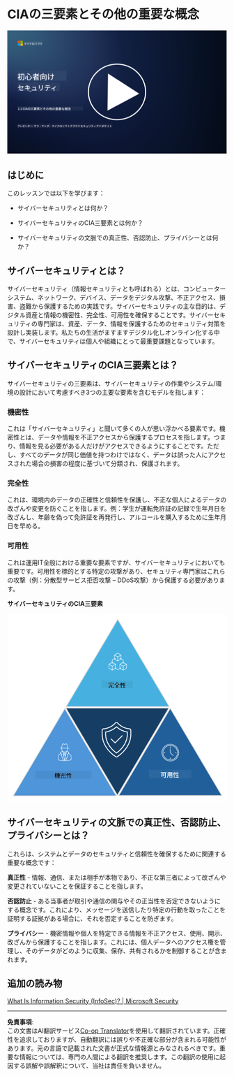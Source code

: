 <!--
CO_OP_TRANSLATOR_METADATA:
{
  "original_hash": "16a76f9fa372fb63cffb6d76b855f023",
  "translation_date": "2025-09-03T21:41:25+00:00",
  "source_file": "1.1 The CIA triad and other key concepts.md",
  "language_code": "ja"
}
-->
# CIAの三要素とその他の重要な概念

[![動画を見る](../../translated_images/1-1_placeholder.5743591289ea76087b78301a315f244c665d5266d895538c9d1a52b1f0d08603.ja.png)](https://learn-video.azurefd.net/vod/player?id=d4c2f633-fa6a-4a3d-8d41-7a1d71189832)

## はじめに

このレッスンでは以下を学びます：

 - サイバーセキュリティとは何か？
   
 
 - サイバーセキュリティのCIA三要素とは何か？

   

 - サイバーセキュリティの文脈での真正性、否認防止、プライバシーとは何か？

## サイバーセキュリティとは？

サイバーセキュリティ（情報セキュリティとも呼ばれる）とは、コンピューターシステム、ネットワーク、デバイス、データをデジタル攻撃、不正アクセス、損害、盗難から保護するための実践です。サイバーセキュリティの主な目的は、デジタル資産と情報の機密性、完全性、可用性を確保することです。サイバーセキュリティの専門家は、資産、データ、情報を保護するためのセキュリティ対策を設計し実装します。私たちの生活がますますデジタル化しオンライン化する中で、サイバーセキュリティは個人や組織にとって最重要課題となっています。

## サイバーセキュリティのCIA三要素とは？

サイバーセキュリティの三要素は、サイバーセキュリティの作業やシステム/環境の設計において考慮すべき3つの主要な要素を含むモデルを指します：

### 機密性

これは「サイバーセキュリティ」と聞いて多くの人が思い浮かべる要素です。機密性とは、データや情報を不正アクセスから保護するプロセスを指します。つまり、情報を見る必要がある人だけがアクセスできるようにすることです。ただし、すべてのデータが同じ価値を持つわけではなく、データは誤った人にアクセスされた場合の損害の程度に基づいて分類され、保護されます。

### 完全性

これは、環境内のデータの正確性と信頼性を保護し、不正な個人によるデータの改ざんや変更を防ぐことを指します。例：学生が運転免許証の記録で生年月日を改ざんし、年齢を偽って免許証を再発行し、アルコールを購入するために生年月日を早める。

### 可用性

これは運用IT全般における重要な要素ですが、サイバーセキュリティにおいても重要です。可用性を標的とする特定の攻撃があり、セキュリティ専門家はこれらの攻撃（例：分散型サービス拒否攻撃 – DDoS攻撃）から保護する必要があります。

**サイバーセキュリティのCIA三要素**

![image](../../translated_images/ciatriad.0cf01e809b3845866bec11e829aac615e19a7b2a2897a4aafeb8000955a3f4b5.ja.png)

## サイバーセキュリティの文脈での真正性、否認防止、プライバシーとは？

これらは、システムとデータのセキュリティと信頼性を確保するために関連する重要な概念です：

**真正性** - 情報、通信、または相手が本物であり、不正な第三者によって改ざんや変更されていないことを保証することを指します。

**否認防止** - ある当事者が取引や通信の関与やその正当性を否定できないようにする概念です。これにより、メッセージを送信したり特定の行動を取ったことを証明する証拠がある場合に、それを否定することを防ぎます。

**プライバシー** - 機密情報や個人を特定できる情報を不正アクセス、使用、開示、改ざんから保護することを指します。これには、個人データへのアクセス権を管理し、そのデータがどのように収集、保存、共有されるかを制御することが含まれます。

## 追加の読み物

[What Is Information Security (InfoSec)? | Microsoft Security](https://www.microsoft.com/security/business/security-101/what-is-information-security-infosec#:~:text=Three%20pillars%20of%20information%20security%3A%20the%20CIA%20triad,as%20guiding%20principles%20for%20implementing%20an%20InfoSec%20plan.)

---

**免責事項**:  
この文書はAI翻訳サービス[Co-op Translator](https://github.com/Azure/co-op-translator)を使用して翻訳されています。正確性を追求しておりますが、自動翻訳には誤りや不正確な部分が含まれる可能性があります。元の言語で記載された文書が正式な情報源とみなされるべきです。重要な情報については、専門の人間による翻訳を推奨します。この翻訳の使用に起因する誤解や誤解釈について、当社は責任を負いません。
